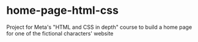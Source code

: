 # home-page-html-css
Project for Meta's "HTML and CSS in depth" course to build a home page for one of the fictional characters' website
